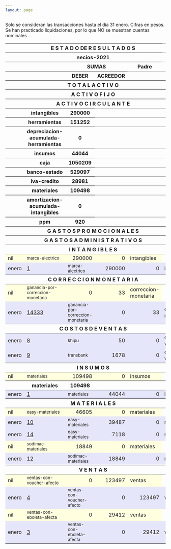 ```yaml
--- 
layout: page
--- 
```



Solo se consideran las transacciones hasta el día 31	enero.
Cifras en pesos.
Se han practicado liquidaciones, por lo que NO se muestran cuentas nominales
<table rules='groups'>
<style> tfoot {  border: 3px solid black;  } </style> 
<thead> <th></th><th colspan='4'> E S T A D O  DE R E S U L T A D O S </th> </thead>
<thead> <th></th><th colspan='4'> necios-2021</th></thead>
<thead> <th></th><th> </th> <th align='center' colspan= '2'>SUMAS</th><th> Padre </th> </thead>
<thead> <th></th><th></th>  <th>DEBER</th> <th>ACREEDOR</th> </thead>
<tbody>
<thead> <th></th><th colspan='4'> T O T A L    A C T I V O  </th> <th> 2150922</th> </thead>
<thead> <th></th><th colspan='4'> A C T I V O    F I J O</th> <th> 432217</th> </thead>
<thead> <th></th><th colspan='4'> A C T I V O    C I R C U L A N T E</th> <th> 1718705</th> </thead>
<thead> <th></th><th>intangibles</th><th> 290000</th> </thead>
<thead> <th></th><th>herramientas</th><th> 151252</th> </thead>
<thead> <th></th><th>depreciacion-acumulada-herramientas</th><th> 0</th> </thead>
<thead> <th></th><th>insumos</th><th> 44044</th> </thead>
<thead> <th></th><th>caja</th><th> 1050209</th> </thead>
<thead> <th></th><th>banco-estado</th><th> 529097</th> </thead>
<thead> <th></th><th>iva-credito</th><th> 28981</th> </thead>
<thead> <th></th><th>materiales</th><th> 109498</th> </thead>
<thead> <th></th><th>amortizacion-acumulada-intangibles</th><th> 0</th> </thead>
<thead> <th></th><th>ppm</th><th> 920</th> </thead>
<thead> <th></th><th colspan='4'> G A S T O S    P R O M O C I O N A L E S </th> <th> 0</th> </thead>
<thead> <th></th><th colspan='4'> G A S T O S     A D M I N I S T R A T I V O S </th> <th> 0</th></thead>
<thead> <th></th><th colspan='4'> I N T A N G I B L E S </th> <th>290000</th> </thead>
<tr style='background-color: lightyellow'>
<td>nil</td><td><small> marca-alectrico </small> </td> <td align='right'> 290000</td> <td align='right'>0</td> <td> intangibles</td>
</tr>
<tr style='background-color: lavender'>
<td> enero</td><td> <a href= '/necios-2021/libro-diario#Partida-1'>1</a></td><td><small> marca-alectrico </small> </td> <td align='right'> 290000</td> <td align='right'>0</td> <td> intangibles</td>
</tr>
<thead> <th></th><th colspan='4'> C O R R E C C I O N    M O N E T A R I A</th><th> 33</th> </thead>
<tr  style='background-color: lightyellow'>
<td>nil</td><td><small> ganancia-por-correccion-monetaria </small> </td> <td align='right'> 0</td> <td align='right'>33</td> <td> correccion-monetaria</td>
</tr>
<tr style='background-color: lavender'>
<td> enero</td><td> <a href= '/necios-2021/libro-diario#Partida-14333'>14333</a></td><td><small> ganancia-por-correccion-monetaria </small> </td> <td align='right'> 0</td> <td align='right'>33</td> <td> correccion-monetaria</td>
</tr>
<thead> <th></th><th colspan='4'> C O S T O S   D E    V E N T A S </th> <th> 1728</th></thead>
<tr style='background-color: lavender'>
<td> enero</td><td> <a href= '/necios-2021/libro-diario#Partida-8'>8</a></td><td><small> khipu </small> </td> <td align='right'> 50</td> <td align='right'>0</td> <td> costos-de-ventas</td>
</tr>
<tr style='background-color: lavender'>
<td> enero</td><td> <a href= '/necios-2021/libro-diario#Partida-9'>9</a></td><td><small> transbank </small> </td> <td align='right'> 1678</td> <td align='right'>0</td> <td> costos-de-ventas</td>
</tr>
<thead> <th></th><th colspan='4'> I N S U M O S</th> <th>44044</th></thead>
<tr  style='background-color: lightyellow'>
<td> nil</td><td><small> materiales </small> </td> <td align='right'> 109498</td> <td align='right'>0</td> <td> insumos</td>
</tr>
<thead> <th></th><th>materiales</th><th> 109498</th> </thead>
<tr style='background-color: lavender'>
<td> enero</td><td><a href= '/necios-2021/libro-diario#Partida-1'>1</a></td><td><small> materiales </small> </td> <td align='right'> 44044</td> <td align='right'>0</td> <td> insumos</td>
</tr>
<thead> <th></th><th colspan='4'> M A T E R I A L E S </th> <th> 109498</th> </thead>
<tr  style='background-color: lightyellow'>
<td> nil</td><td><small> easy-materiales </small> </td> <td align='right'> 46605</td> <td align='right'>0</td> <td> materiales</td>
</tr>
<tr style='background-color: lavender'>
<td> enero</td><td><a href= '/necios-2021/libro-diario#Partida-10'>10</a></td><td><small> easy-materiales </small> </td> <td align='right'> 39487</td> <td align='right'>0</td> <td> materiales</td>
</tr>
<tr style='background-color: lavender'>
<td> enero</td><td><a href= '/necios-2021/libro-diario#Partida-14'>14</a></td><td><small> easy-materiales </small> </td> <td align='right'> 7118</td> <td align='right'>0</td> <td> materiales</td>
</tr>
<tr  style='background-color: lightyellow'>
<td> nil</td><td><small> sodimac-materiales </small> </td> <td align='right'> 18849</td> <td align='right'>0</td> <td> materiales</td>
</tr>
<tr style='background-color: lavender'>
<td> enero</td><td><a href= '/necios-2021/libro-diario#Partida-12'>12</a></td><td><small> sodimac-materiales </small> </td> <td align='right'> 18849</td> <td align='right'>0</td> <td> materiales</td>
</tr>
<thead> <th></th><th colspan='4'> V E N T A S </th><th> 152909</th> </thead>
<tr  style='background-color: lightyellow'>
<td>nil</td><td><small> ventas-con-voucher-afecto </small> </td> <td align='right'> 0</td> <td align='right'>123497</td> <td> ventas</td>
</tr>
<tr style='background-color: lavender'>
<td> enero</td><td><a href= '/necios-2021/libro-diario#Partida-4'>4</a></td> <td><small> ventas-con-voucher-afecto </small> </td> <td align='right'> 0</td> <td align='right'>123497</td> <td> ventas</td>
</tr>
<tr  style='background-color: lightyellow'>
<td>nil</td><td><small> ventas-con-eboleta-afecta </small> </td> <td align='right'> 0</td> <td align='right'>29412</td> <td> ventas</td>
</tr>
<tr style='background-color: lavender'>
<td> enero</td><td><a href= '/necios-2021/libro-diario#Partida-3'>3</a></td> <td><small> ventas-con-eboleta-afecta </small> </td> <td align='right'> 0</td> <td align='right'>29412</td> <td> ventas</td>
</tr>
